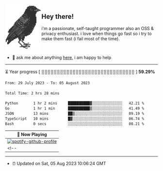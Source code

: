 <img align="left" src="assets/birb.png">

## Hey there!

i'm a passionate, self-taught programmer also an OSS & privacy enthusiast. i love when things go fast so i try to make them fast (i fail most of the time). 

</br>

- 💬 ask me about anything [here](https://github.com/aunsigned/aunsigned/issues), i am happy to help

---

⏳ Year progress [ ⣿⣿⣿⣿⣿⣿⣿⣿⣿⣿⣿⣿⣿⣿⣿⣿⣿⣿⣿⣿⣿⣿⣿⣿⣿⣿⣿⣿⣿⣿ ] **59.29%**

<!--START_SECTION:waka-->

```txt
From: 29 July 2023 - To: 05 August 2023

Total Time: 2 hrs 28 mins

Python       1 hr 2 mins     ██████████▓░░░░░░░░░░░░░░   42.21 %
Go           1 hr 1 min      ██████████▒░░░░░░░░░░░░░░   41.49 %
JSON         13 mins         ██▒░░░░░░░░░░░░░░░░░░░░░░   09.19 %
TypeScript   10 mins         █▓░░░░░░░░░░░░░░░░░░░░░░░   06.74 %
Bash         0 secs          ░░░░░░░░░░░░░░░░░░░░░░░░░   00.21 %
```

<!--END_SECTION:waka-->

| 🎵 Now Playing                                                                                                                 |
| ------------------------------------------------------------------------------------------------------------------------------ |
| [![spotify-github-profile](https://spotify-github-profile.vercel.app/api/view?uid=px8z5sqldmqsdd0khq0q8ecd7&cover_image=true&theme=natemoo-re&show_offline=false&background_color=121212&bar_color=53b14f&bar_color_cover=false)](https://spotify-github-profile.vercel.app/api/view?uid=px8z5sqldmqsdd0khq0q8ecd7&redirect=true) |
<!-- | <a href="https://status.nmoo.dev/now-playing?open"><img src="https://status.nmoo.dev/now-playing" width="540" height="64"></a> | -->

---

- ⏰ Updated on Sat, 05 Aug 2023 10:06:24 GMT
